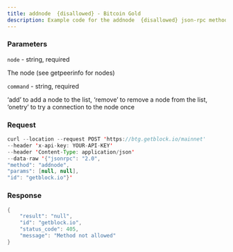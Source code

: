 ```yaml
---
title: addnode  {disallowed} - Bitcoin Gold
description: Example code for the addnode  {disallowed} json-rpc method. Сomplete guide on how to use addnode  {disallowed} json-rpc in GetBlock.io Web3 documentation.
---
```


### Parameters


`node` - string, required

The node (see getpeerinfo for nodes)

`command` - string, required

‘add’ to add a node to the list, ‘remove’ to remove a node from the
list, ‘onetry’ to try a connection to the node once

### Request

``` java
curl --location --request POST 'https://btg.getblock.io/mainnet' 
--header 'x-api-key: YOUR-API-KEY' 
--header 'Content-Type: application/json' 
--data-raw '{"jsonrpc": "2.0",
"method": "addnode",
"params": [null, null],
"id": "getblock.io"}'
```

###  Response

``` java
{
    "result": "null",
    "id": "getblock.io",
    "status_code": 405,
    "message": "Method not allowed"
}
```

